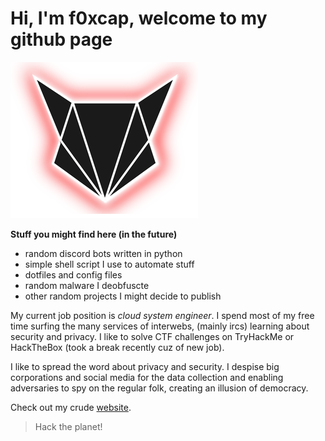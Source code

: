 # Hi, I'm f0xcap, welcome to my github page

![my logo](f0xcaplogogit.png)

**Stuff you might find here (in the future)**
- random discord bots written in python
- simple shell script I use to automate stuff
- dotfiles and config files
- random malware I deobfuscte
- other random projects I might decide to publish

My current job position is *cloud system engineer*. I spend most of my free
time surfing the many services of interwebs, (mainly ircs) learning about 
security and privacy. I like to solve CTF challenges on TryHackMe or HackTheBox 
(took a break recently cuz of new job). 

I like to spread the word about privacy and security.
I despise big corporations and social media for the data collection and enabling 
adversaries to spy on the regular folk, creating an illusion of democracy.

Check out my crude [website](https://foxcap.sk).

> Hack the planet!
